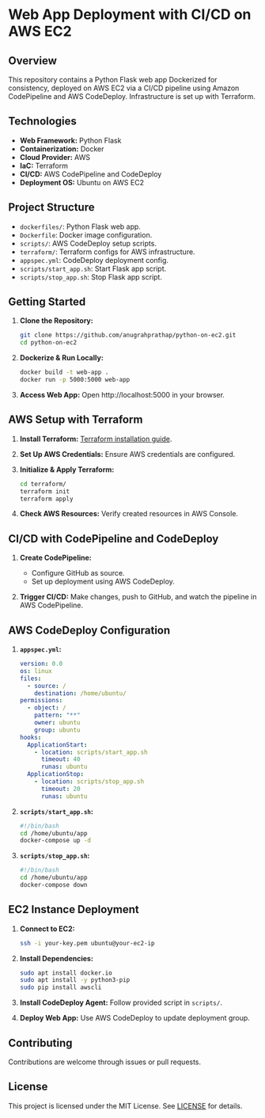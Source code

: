 
# Web App Deployment with CI/CD on AWS EC2

## Overview

This repository contains a Python Flask web app Dockerized for consistency, deployed on AWS EC2 via a CI/CD pipeline using Amazon CodePipeline and AWS CodeDeploy. Infrastructure is set up with Terraform.

## Technologies

- **Web Framework:** Python Flask
- **Containerization:** Docker
- **Cloud Provider:** AWS
- **IaC:** Terraform
- **CI/CD:** AWS CodePipeline and CodeDeploy
- **Deployment OS:** Ubuntu on AWS EC2

## Project Structure

- `dockerfiles/`: Python Flask web app.
- `Dockerfile`: Docker image configuration.
- `scripts/`: AWS CodeDeploy setup scripts.
- `terraform/`: Terraform configs for AWS infrastructure.
- `appspec.yml`: CodeDeploy deployment config.
- `scripts/start_app.sh`: Start Flask app script.
- `scripts/stop_app.sh`: Stop Flask app script.

## Getting Started

1. **Clone the Repository:**
   ```bash
   git clone https://github.com/anugrahprathap/python-on-ec2.git
   cd python-on-ec2
   ```

2. **Dockerize & Run Locally:**
   ```bash
   docker build -t web-app .
   docker run -p 5000:5000 web-app
   ```

3. **Access Web App:**
   Open http://localhost:5000 in your browser.

## AWS Setup with Terraform

1. **Install Terraform:**
   [Terraform installation guide](https://learn.hashicorp.com/tutorials/terraform/install-cli).

2. **Set Up AWS Credentials:**
   Ensure AWS credentials are configured.

3. **Initialize & Apply Terraform:**
   ```bash
   cd terraform/
   terraform init
   terraform apply
   ```

4. **Check AWS Resources:**
   Verify created resources in AWS Console.

## CI/CD with CodePipeline and CodeDeploy

1. **Create CodePipeline:**
   - Configure GitHub as source.
   - Set up deployment using AWS CodeDeploy.

2. **Trigger CI/CD:**
   Make changes, push to GitHub, and watch the pipeline in AWS CodePipeline.

## AWS CodeDeploy Configuration

1. **`appspec.yml`:**
   ```yaml
   version: 0.0
   os: linux
   files:
     - source: /
       destination: /home/ubuntu/
   permissions:
     - object: /
       pattern: "**"
       owner: ubuntu
       group: ubuntu
   hooks:
     ApplicationStart:
       - location: scripts/start_app.sh
         timeout: 40
         runas: ubuntu
     ApplicationStop:
       - location: scripts/stop_app.sh
         timeout: 20
         runas: ubuntu
   ```

2. **`scripts/start_app.sh`:**
   ```bash
   #!/bin/bash
   cd /home/ubuntu/app
   docker-compose up -d
   ```

3. **`scripts/stop_app.sh`:**
   ```bash
   #!/bin/bash
   cd /home/ubuntu/app
   docker-compose down
   ```

## EC2 Instance Deployment

1. **Connect to EC2:**
   ```bash
   ssh -i your-key.pem ubuntu@your-ec2-ip
   ```

2. **Install Dependencies:**
   ```bash
   sudo apt install docker.io
   sudo apt install -y python3-pip
   sudo pip install awscli
   ```

3. **Install CodeDeploy Agent:**
   Follow provided script in `scripts/`.

4. **Deploy Web App:**
   Use AWS CodeDeploy to update deployment group.

## Contributing

Contributions are welcome through issues or pull requests.

## License

This project is licensed under the MIT License. See [LICENSE](LICENSE) for details.
